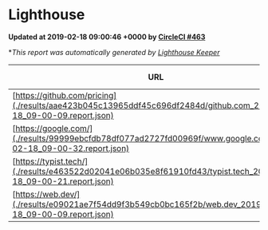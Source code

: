 
# Lighthouse

**Updated at 2019-02-18 09:00:46 +0000 by [CircleCI #463](https://circleci.com/gh/ItinerisLtd/lighthouse-keeper-example/463)**

**This report was automatically generated by [Lighthouse Keeper](https://github.com/itinerisltd/lighthouse-keeper)*

| URL | Performance | Accessibility | Best Practices | SEO | PWA | Updated At |
| --- | --- | --- | --- | --- | --- | --- |
| [https://github.com/pricing](./results/aae423b045c13965ddf45c696df2484d/github.com_2019-02-18_09-00-09.report.json) | 0.63 | 0.89 | 0.93 | 0.9 | 0.58 | 2019-02-18T09:00:09.664Z |
| [https://google.com/](./results/99999ebcfdb78df077ad2727fd00969f/www.google.com_2019-02-18_09-00-32.report.json) | 0.95 | 0.71 | 0.93 | 0.8 | 0.58 | 2019-02-18T09:00:32.347Z |
| [https://typist.tech/](./results/e463522d02041e06b035e8f61910fd43/typist.tech_2019-02-18_09-00-21.report.json) | 1 |  |  |  |  | 2019-02-18T09:00:21.571Z |
| [https://web.dev/](./results/e09021ae7f54dd9f3b549cb0bc165f2b/web.dev_2019-02-18_09-00-09.report.json) | 0.91 | 0.93 | 1 | 0.91 | 1 | 2019-02-18T09:00:09.766Z |
